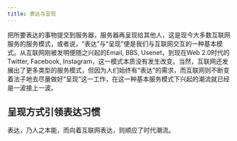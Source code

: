 ```yaml
---
title: 表达与呈现
---
```



把所要表达的事物提交到服务器，服务器再呈现给其他人，这是现今大多数互联网服务的服务模式，或者说，“表达”与“呈现”便是我们与互联网交互的一种基本模式。从互联网刚被发明便随之兴起的Email, BBS, Usenet，到现在Web 2.0时代的Twitter, Facebook, Instagram，这一模式本质没有发生改变。当然，互联网还发展出了更多类型的服务模式，但因为人们始终有“表达”的需求，而互联网则不断变着法子地去尽量做好“呈现”这一工作，在这一种基本服务模式下兴起的潮流就已经是一波接上一波。


呈现方式引领表达习惯
--------------------

表达，乃人之本能，而向着互联网表达，则顺应了时代潮流。
